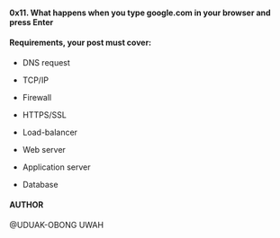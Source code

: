 #### 0x11. What happens when you type google.com in your browser and press Enter

#### Requirements, your post must cover:

* DNS request

* TCP/IP

* Firewall

* HTTPS/SSL

* Load-balancer

* Web server

*  Application server

* Database


#### AUTHOR 
@UDUAK-OBONG UWAH
